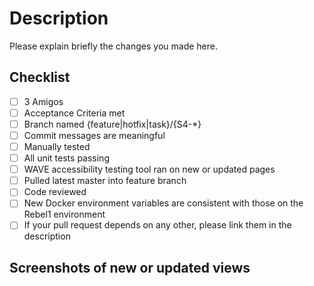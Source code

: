 # Description

Please explain briefly the changes you made here.

## Checklist

- [ ] 3 Amigos
- [ ] Acceptance Criteria met
- [ ] Branch named {feature|hotfix|task}/{S4-*}
- [ ] Commit messages are meaningful
- [ ] Manually tested
- [ ] All unit tests passing
- [ ] WAVE accessibility testing tool ran on new or updated pages
- [ ] Pulled latest master into feature branch
- [ ] Code reviewed
- [ ] New Docker environment variables are consistent with those on the Rebel1 environment
- [ ] If your pull request depends on any other, please link them in the description

## Screenshots of new or updated views
